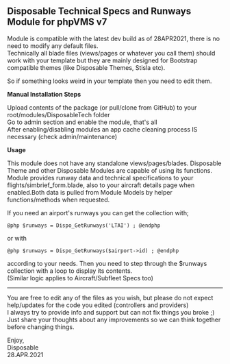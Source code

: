 ## Disposable Technical Specs and Runways Module for phpVMS v7

Module is compatible with the latest dev build as of 28APR2021, there is no need to modify any default files.  
Technically all blade files (views/pages or whatever you call them) should work with your template but they are mainly designed for Bootstrap compatible themes (like Disposable Themes, Stisla etc). 

So if something looks weird in your template then you need to edit them.

**Manual Installation Steps** 

Upload contents of the package (or pull/clone from GitHub) to your root/modules/DisposableTech folder\
Go to admin section and enable the module, that's all\
After enabling/disabling modules an app cache cleaning process IS necessary (check admin/maintenance)

**Usage**

This module does not have any standalone views/pages/blades. Disposable Theme and other Disposable Modules are capable of using its functions.  
Module provides runway data and technical specifications to your flights/simbrief_form.blade, also to your aircraft details page when enabled.Both data is pulled from Module Models by helper functions/methods when requested.

If you need an airport's runways you can get the collection with;

`@php $runways = Dispo_GetRunways('LTAI') ; @endphp`

or with

`@php $runways = Dispo_GetRunways($airport->id) ; @endphp`

according to your needs. Then you need to step through the $runways collection with a loop to display its contents.  
(Similar logic applies to Aircraft/Subfleet Specs too)

---

You are free to edit any of the files as you wish, but please do not expect help/updates for the code you edited (controllers and providers)  
I always try to provide info and support but can not fix things you broke ;) Just share your thoughts about any improvements so we can think together before changing things.

Enjoy,  
Disposable  
28.APR.2021
